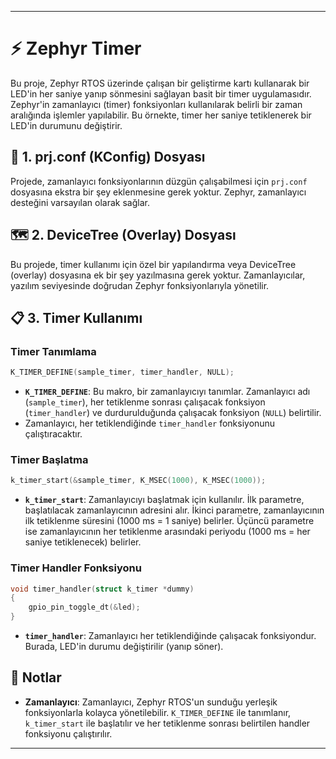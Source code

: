 
---

# ⚡ Zephyr Timer

Bu proje, Zephyr RTOS üzerinde çalışan bir geliştirme kartı kullanarak bir LED'in her saniye yanıp sönmesini sağlayan basit bir timer uygulamasıdır. Zephyr'in zamanlayıcı (timer) fonksiyonları kullanılarak belirli bir zaman aralığında işlemler yapılabilir. Bu örnekte, timer her saniye tetiklenerek bir LED'in durumunu değiştirir.

## 🧾 1. prj.conf (KConfig) Dosyası

Projede, zamanlayıcı fonksiyonlarının düzgün çalışabilmesi için `prj.conf` dosyasına ekstra bir şey eklenmesine gerek yoktur. Zephyr, zamanlayıcı desteğini varsayılan olarak sağlar.

## 🗺️ 2. DeviceTree (Overlay) Dosyası

Bu projede, timer kullanımı için özel bir yapılandırma veya DeviceTree (overlay) dosyasına ek bir şey yazılmasına gerek yoktur. Zamanlayıcılar, yazılım seviyesinde doğrudan Zephyr fonksiyonlarıyla yönetilir.

## 📋 3. Timer Kullanımı

### Timer Tanımlama

```c
K_TIMER_DEFINE(sample_timer, timer_handler, NULL);
```

- **`K_TIMER_DEFINE`**: Bu makro, bir zamanlayıcıyı tanımlar. Zamanlayıcı adı (`sample_timer`), her tetiklenme sonrası çalışacak fonksiyon (`timer_handler`) ve durdurulduğunda çalışacak fonksiyon (`NULL`) belirtilir.
- Zamanlayıcı, her tetiklendiğinde `timer_handler` fonksiyonunu çalıştıracaktır.

### Timer Başlatma

```c
k_timer_start(&sample_timer, K_MSEC(1000), K_MSEC(1000));
```

- **`k_timer_start`**: Zamanlayıcıyı başlatmak için kullanılır. İlk parametre, başlatılacak zamanlayıcının adresini alır. İkinci parametre, zamanlayıcının ilk tetiklenme süresini (1000 ms = 1 saniye) belirler. Üçüncü parametre ise zamanlayıcının her tetiklenme arasındaki periyodu (1000 ms = her saniye tetiklenecek) belirler.

### Timer Handler Fonksiyonu

```c
void timer_handler(struct k_timer *dummy)
{
    gpio_pin_toggle_dt(&led);
}
```

- **`timer_handler`**: Zamanlayıcı her tetiklendiğinde çalışacak fonksiyondur. Burada, LED'in durumu değiştirilir (yanıp söner).

## 📝 Notlar

- **Zamanlayıcı**: Zamanlayıcı, Zephyr RTOS'un sunduğu yerleşik fonksiyonlarla kolayca yönetilebilir. `K_TIMER_DEFINE` ile tanımlanır, `k_timer_start` ile başlatılır ve her tetiklenme sonrası belirtilen handler fonksiyonu çalıştırılır.

---
